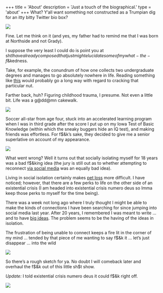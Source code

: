 +++
title = 'About'
description = 'Just a touch of the biographical.'
type = 'about'
+++
What? Y’all want something not constructed as a Trumpian dig for an itty bitty Twitter bio box?

![](https://moondeer.blog/uploads/2021/f5130a1cf3.jpg)

Fine. Let me think on it (and yes, my father had to remind me that I was born at Northside and not Grady).

I suppose the very least I could do is point you at sh$t I have already composed that just might elucidate some of my what-the-f$&kedness.

Take, for example, the conundrum of how one collects two undergraduate degrees and manages to go absolutely nowhere in life. Reading something like [this](https://moondeer.blog/2021/02/21/on-fking-up.html) would probably go a long way with regard to cracking that particular nut.

Farther back, huh? Figuring childhood trauma, I presume. Not even a little bit. Life was a g@dd@mn cakewalk. 

![](https://moondeer.blog/uploads/2021/649b8f887e.jpg)

Soccer all-star from age four, stuck into an accelerated learning program when I was in third grade after the score I put up on my Iowa Test of Basic Knowledge (within which the sneaky buggers hide an IQ test), and making friends was effortless. For f$&k’s sake, they decided to give me a senior superlative on account of my appearance.

![](https://moondeer.blog/uploads/2021/e26af155c2.jpg)

What went wrong? Well it turns out that socially isolating myself for 18 years was a bad f$&king idea (the jury is still out as to whether attempting to reconnect [via social media](https://moondeer.blog/2021/02/27/so-long-twitter.html) was an equally bad idea).

Living in social isolation certainly makes [pet loss](https://moondeer.blog/2021/03/02/on-pet-loss.html) more difficult. I have noticed; however, that there are a few perks to life on the other side of an existential crisis (I am headed into existential crisis numero deus so Imma keep those perks to myself for the time being).

There was a week not long ago where I truly thought I might be able to make the kinds of connections I have been searching for since jumping into social media last year. After 20 years, I remembered I was meant to write … and to have [big ideas](https://moondeer.blog/2021/02/24/on-dragons.html). The problem seems to be the having of the ideas in isolation. 

The frustration of being unable to connect keeps a fire lit in the corner of my mind … tended by that piece of me wanting to say f$&k it … let’s just disappear … into the wild

![](https://moondeer.blog/uploads/2021/93f6402abd.jpg)

So there’s a rough sketch for ya. No doubt I will comeback later and overhaul the f$&k out of this little sh$t show.

*Update:* I told existential crisis numero deus it could f$&k right off.

![](https://moondeer.blog/uploads/2021/5402e1b7d0.jpg)